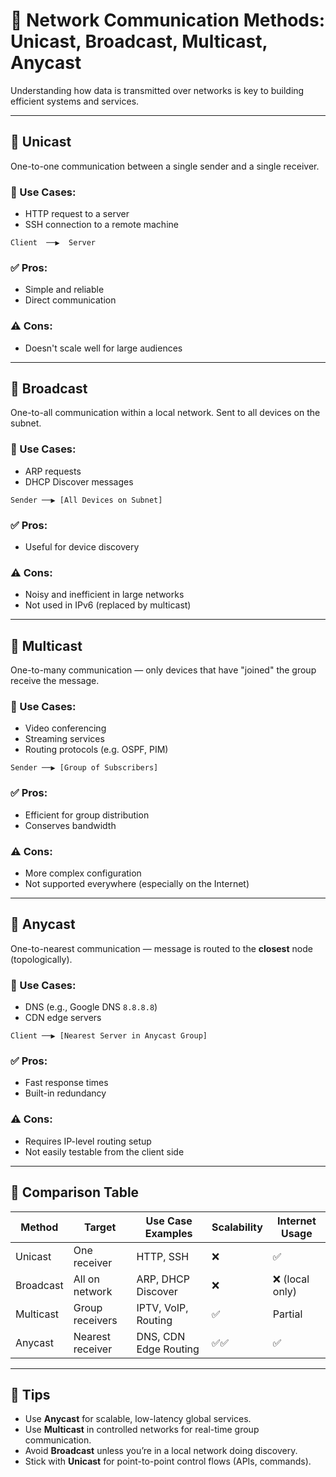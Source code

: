 # 📡 Network Communication Methods: Unicast, Broadcast, Multicast, Anycast

Understanding how data is transmitted over networks is key to building efficient systems and services.

---

## 🔁 Unicast
One-to-one communication between a single sender and a single receiver.

### 🔧 Use Cases:
- HTTP request to a server
- SSH connection to a remote machine

```
Client  ──▶  Server
```

### ✅ Pros:
- Simple and reliable
- Direct communication

### ⚠️ Cons:
- Doesn't scale well for large audiences

---

## 📣 Broadcast
One-to-all communication within a local network. Sent to all devices on the subnet.

### 🔧 Use Cases:
- ARP requests
- DHCP Discover messages

```
Sender ──▶ [All Devices on Subnet]
```

### ✅ Pros:
- Useful for device discovery

### ⚠️ Cons:
- Noisy and inefficient in large networks
- Not used in IPv6 (replaced by multicast)

---

## 📡 Multicast
One-to-many communication — only devices that have "joined" the group receive the message.

### 🔧 Use Cases:
- Video conferencing
- Streaming services
- Routing protocols (e.g. OSPF, PIM)

```
Sender ──▶ [Group of Subscribers]
```

### ✅ Pros:
- Efficient for group distribution
- Conserves bandwidth

### ⚠️ Cons:
- More complex configuration
- Not supported everywhere (especially on the Internet)

---

## 🎯 Anycast
One-to-nearest communication — message is routed to the **closest** node (topologically).

### 🔧 Use Cases:
- DNS (e.g., Google DNS `8.8.8.8`)
- CDN edge servers

```
Client ──▶ [Nearest Server in Anycast Group]
```

### ✅ Pros:
- Fast response times
- Built-in redundancy

### ⚠️ Cons:
- Requires IP-level routing setup
- Not easily testable from the client side

---

## 🧠 Comparison Table

| Method     | Target           | Use Case Examples        | Scalability | Internet Usage |
|------------|------------------|--------------------------|-------------|----------------|
| Unicast    | One receiver     | HTTP, SSH                | ❌          | ✅              |
| Broadcast  | All on network   | ARP, DHCP Discover       | ❌          | ❌ (local only) |
| Multicast  | Group receivers  | IPTV, VoIP, Routing      | ✅          | Partial         |
| Anycast    | Nearest receiver | DNS, CDN Edge Routing    | ✅✅         | ✅              |

---

## 🚀 Tips

- Use **Anycast** for scalable, low-latency global services.
- Use **Multicast** in controlled networks for real-time group communication.
- Avoid **Broadcast** unless you’re in a local network doing discovery.
- Stick with **Unicast** for point-to-point control flows (APIs, commands).
